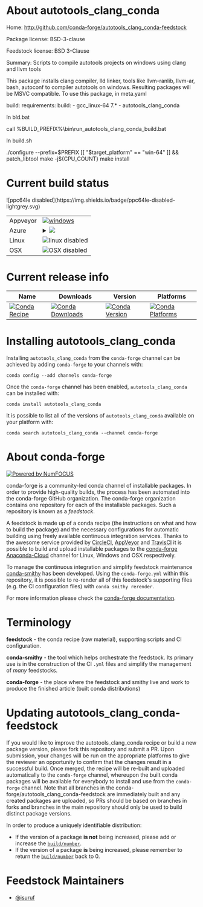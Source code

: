 About autotools_clang_conda
===========================

Home: http://github.com/conda-forge/autotools_clang_conda-feedstock

Package license: BSD-3-clause

Feedstock license: BSD 3-Clause

Summary: Scripts to compile autotools projects on windows using clang and llvm tools

This package installs clang compiler, lld linker, tools like llvm-ranlib, llvm-ar,
bash, autoconf to compiler autotools on windows. Resulting packages will be MSVC compatible.
To use this package, in meta.yaml

  build:
  requirements:
    build:
      - gcc_linux-64 7.*
      - autotools_clang_conda

In bld.bat

  call %BUILD_PREFIX%\bin\run_autotools_clang_conda_build.bat

In build.sh

  ./configure --prefix=$PREFIX
  [[ "$target_platform" == "win-64" ]] && patch_libtool
  make -j${CPU_COUNT}
  make install


Current build status
====================


<table><tr>
    <td>Appveyor</td>
    <td>
      <a href="https://ci.appveyor.com/project/conda-forge/autotools-clang-conda-feedstock/branch/master">
        <img alt="windows" src="https://img.shields.io/appveyor/ci/conda-forge/autotools-clang-conda-feedstock/master.svg?label=Windows">
      </a>
    </td>
  </tr>
    
  <tr>
    <td>Azure</td>
    <td>
      <details>
        <summary>
          <a href="https://dev.azure.com/conda-forge/feedstock-builds/_build/latest?definitionId=7523&branchName=master">
            <img src="https://dev.azure.com/conda-forge/feedstock-builds/_apis/build/status/autotools_clang_conda-feedstock?branchName=master">
          </a>
        </summary>
        <table>
          <thead><tr><th>Variant</th><th>Status</th></tr></thead>
          <tbody><tr>
              <td>win_c_compilervs2008vc9</td>
              <td>
                <a href="https://dev.azure.com/conda-forge/feedstock-builds/_build/latest?definitionId=7523&branchName=master">
                  <img src="https://dev.azure.com/conda-forge/feedstock-builds/_apis/build/status/autotools_clang_conda-feedstock?branchName=master&jobName=win&configuration=win_c_compilervs2008vc9" alt="variant">
                </a>
              </td>
            </tr><tr>
              <td>win_c_compilervs2015vc14</td>
              <td>
                <a href="https://dev.azure.com/conda-forge/feedstock-builds/_build/latest?definitionId=7523&branchName=master">
                  <img src="https://dev.azure.com/conda-forge/feedstock-builds/_apis/build/status/autotools_clang_conda-feedstock?branchName=master&jobName=win&configuration=win_c_compilervs2015vc14" alt="variant">
                </a>
              </td>
            </tr>
          </tbody>
        </table>
      </details>
    </td>
  </tr>
  <tr>
    <td>Linux</td>
    <td>
      <img src="https://img.shields.io/badge/linux-disabled-lightgrey.svg" alt="linux disabled">
    </td>
  </tr>
  <tr>
    <td>OSX</td>
    <td>
      <img src="https://img.shields.io/badge/OSX-disabled-lightgrey.svg" alt="OSX disabled">
    </td>
  </tr>
![ppc64le disabled](https://img.shields.io/badge/ppc64le-disabled-lightgrey.svg)
</table>

Current release info
====================

| Name | Downloads | Version | Platforms |
| --- | --- | --- | --- |
| [![Conda Recipe](https://img.shields.io/badge/recipe-autotools_clang_conda-green.svg)](https://anaconda.org/conda-forge/autotools_clang_conda) | [![Conda Downloads](https://img.shields.io/conda/dn/conda-forge/autotools_clang_conda.svg)](https://anaconda.org/conda-forge/autotools_clang_conda) | [![Conda Version](https://img.shields.io/conda/vn/conda-forge/autotools_clang_conda.svg)](https://anaconda.org/conda-forge/autotools_clang_conda) | [![Conda Platforms](https://img.shields.io/conda/pn/conda-forge/autotools_clang_conda.svg)](https://anaconda.org/conda-forge/autotools_clang_conda) |

Installing autotools_clang_conda
================================

Installing `autotools_clang_conda` from the `conda-forge` channel can be achieved by adding `conda-forge` to your channels with:

```
conda config --add channels conda-forge
```

Once the `conda-forge` channel has been enabled, `autotools_clang_conda` can be installed with:

```
conda install autotools_clang_conda
```

It is possible to list all of the versions of `autotools_clang_conda` available on your platform with:

```
conda search autotools_clang_conda --channel conda-forge
```


About conda-forge
=================

[![Powered by NumFOCUS](https://img.shields.io/badge/powered%20by-NumFOCUS-orange.svg?style=flat&colorA=E1523D&colorB=007D8A)](http://numfocus.org)

conda-forge is a community-led conda channel of installable packages.
In order to provide high-quality builds, the process has been automated into the
conda-forge GitHub organization. The conda-forge organization contains one repository
for each of the installable packages. Such a repository is known as a *feedstock*.

A feedstock is made up of a conda recipe (the instructions on what and how to build
the package) and the necessary configurations for automatic building using freely
available continuous integration services. Thanks to the awesome service provided by
[CircleCI](https://circleci.com/), [AppVeyor](https://www.appveyor.com/)
and [TravisCI](https://travis-ci.org/) it is possible to build and upload installable
packages to the [conda-forge](https://anaconda.org/conda-forge)
[Anaconda-Cloud](https://anaconda.org/) channel for Linux, Windows and OSX respectively.

To manage the continuous integration and simplify feedstock maintenance
[conda-smithy](https://github.com/conda-forge/conda-smithy) has been developed.
Using the ``conda-forge.yml`` within this repository, it is possible to re-render all of
this feedstock's supporting files (e.g. the CI configuration files) with ``conda smithy rerender``.

For more information please check the [conda-forge documentation](https://conda-forge.org/docs/).

Terminology
===========

**feedstock** - the conda recipe (raw material), supporting scripts and CI configuration.

**conda-smithy** - the tool which helps orchestrate the feedstock.
                   Its primary use is in the construction of the CI ``.yml`` files
                   and simplify the management of *many* feedstocks.

**conda-forge** - the place where the feedstock and smithy live and work to
                  produce the finished article (built conda distributions)


Updating autotools_clang_conda-feedstock
========================================

If you would like to improve the autotools_clang_conda recipe or build a new
package version, please fork this repository and submit a PR. Upon submission,
your changes will be run on the appropriate platforms to give the reviewer an
opportunity to confirm that the changes result in a successful build. Once
merged, the recipe will be re-built and uploaded automatically to the
`conda-forge` channel, whereupon the built conda packages will be available for
everybody to install and use from the `conda-forge` channel.
Note that all branches in the conda-forge/autotools_clang_conda-feedstock are
immediately built and any created packages are uploaded, so PRs should be based
on branches in forks and branches in the main repository should only be used to
build distinct package versions.

In order to produce a uniquely identifiable distribution:
 * If the version of a package **is not** being increased, please add or increase
   the [``build/number``](https://conda.io/docs/user-guide/tasks/build-packages/define-metadata.html#build-number-and-string).
 * If the version of a package **is** being increased, please remember to return
   the [``build/number``](https://conda.io/docs/user-guide/tasks/build-packages/define-metadata.html#build-number-and-string)
   back to 0.

Feedstock Maintainers
=====================

* [@isuruf](https://github.com/isuruf/)

